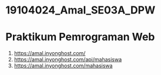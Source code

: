 # 19104024_Amal_SE03A_DPW

# Praktikum Pemrograman Web 

1. https://amal.inyonghost.com/
2. https://amal.inyonghost.com/api/mahasiswa
3. https://amal.inyonghost.com/mahasiswa

